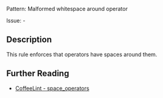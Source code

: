 Pattern: Malformed whitespace around operator

Issue: -

## Description

This rule enforces that operators have spaces around them.

## Further Reading

* [CoffeeLint - space_operators](http://www.coffeelint.org/#options)